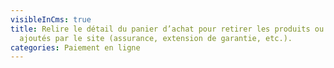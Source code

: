 ```yaml
---
visibleInCms: true
title: Relire le détail du panier d’achat pour retirer les produits ou services
  ajoutés par le site (assurance, extension de garantie, etc.).
categories: Paiement en ligne
---
```

